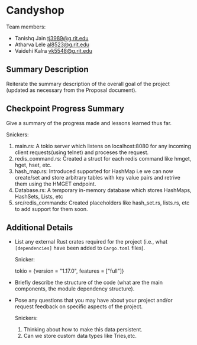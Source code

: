 # Candyshop

Team members:

- Tanishq Jain <tj3989@g.rit.edu>
- Atharva Lele <al8523@g.rit.edu>
- Vaidehi Kalra <vk5548@g.rit.edu>

## Summary Description

Reiterate the summary description of the overall goal of the project (updated as
necessary from the Proposal document).

## Checkpoint Progress Summary

Give a summary of the progress made and lessons learned thus far.

Snickers:

1. main.rs: A tokio server which listens on localhost:8080 for any incoming client requests(using telnet) and proceses the request.
2. redis_command.rs: Created a struct for each redis command like hmget, hget, hset, etc.
3. hash_map.rs: Introduced supported for HashMap i.e we can now create/set and store arbitrary tables with key value pairs and retrive them using the HMGET endpoint.
4. Database.rs: A temporary in-memory database which stores HashMaps, HashSets, Lists, etc
5. src/redis_commands: Created placeholders like hash_set.rs, lists.rs, etc to add support for them soon.

## Additional Details

- List any external Rust crates required for the project (i.e., what
  `[dependencies]` have been added to `Cargo.toml` files).

  Snicker:

  tokio = {version = "1.17.0", features = ["full"]}

- Briefly describe the structure of the code (what are the main components, the
  module dependency structure).
- Pose any questions that you may have about your project and/or request
  feedback on specific aspects of the project.

  Snickers:

  1. Thinking about how to make this data persistent.
  2. Can we store custom data types like Tries,etc.
